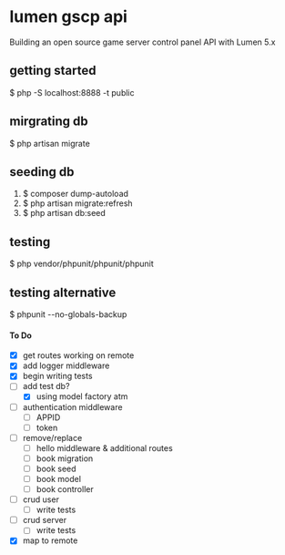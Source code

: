 # lumen gscp api
Building an open source game server control panel API with Lumen 5.x

## getting started
$ php -S localhost:8888 -t public

## mirgrating db
$ php artisan migrate

## seeding db
1. $ composer dump-autoload
2. $ php artisan migrate:refresh
3. $ php artisan db:seed

## testing
$ php vendor/phpunit/phpunit/phpunit

## testing alternative
$ phpunit --no-globals-backup

#### To Do
- [x] get routes working on remote
- [x] add logger middleware
- [x] begin writing tests
- [ ] add test db?
	- [x] using model factory atm
- [ ] authentication middleware
	- [ ] APPID
	- [ ] token
- [ ] remove/replace
	- [ ] hello middleware & additional routes
	- [ ] book migration
	- [ ] book seed
	- [ ] book model
	- [ ] book controller
- [ ] crud user
	- [ ] write tests
- [ ] crud server
	- [ ] write tests
- [x] map to remote